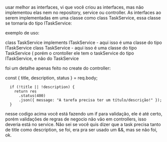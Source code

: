 usar melhor as interfaces, vi que você criou as interfaces, mas não implementou elas nem no repository, service ou controller. As interfaces ao serem implementadas em uma classe como class TaskService, essa classe se tornaria do tipo ITaskService:

exemplo de uso:

class TaskService implements ITaskService - aqui isso é uma classe do tipo ITaskService
class TaskService - aqui isso é uma classe do tipo TaskService ( porém o crontoller ele tem o taskService do tipo ITaskService, e não do TaskService

foi um detalhe apenas feito no create do controller:

const { title, description, status } = req.body;

      if (!title || !description) {
        return res
          .status(400)
          .json({ message: "A tarefa precisa ter um título/descrição!" });
      }

nesse codigo acima você está fazendo um if para validação, ele é até certo, porém validações de regras de negocio não vão em controllers, isso deveria está no service. Não sei se você quis dizer que a task precisa tanto de title como description, se foi, era pra ser usado um &&, mas se não foi, ok.
